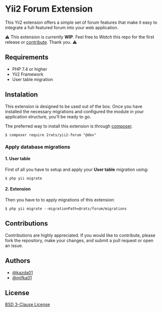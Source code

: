 
# Yii2 Forum Extension
This Yii2 extension offers a simple set of forum features that make it easy to integrate a full-featured forum into your web application.

⚠️ This extension is currently **WIP**. Feel free to _Watch_ this repo for the first release or [contribute](https://github.com/2rats/yii2-forum#contributions). Thank you. ⚠️

## Requirements

 - PHP 7.4 or higher
 - Yii2 Framework
 - User table migration

## Instalation
This extension is designed to be used out of the box. Once you have installed the necessary migrations and configured the module in your application structure, you'll be ready to go.

The preferred way to install this extension is through [composer](http://getcomposer.org/download/).

```
$ composer require 2rats/yii2-forum "@dev"
```
### Apply database migrations


#### 1. User table 
First of all you have to setup and apply your **User table** migration using:
```
$ php yii migrate
```
#### 2. Extension
Then you have to to apply migrations of this extension:

```
$ php yii migrate --migrationPath=@rats/forum/migrations
```

## Contributions
Contributions are highly appreciated. If you would like to contribute, please fork the repository, make your changes, and submit a pull request or open an issue.

## Authors

- [@kazda01](https://www.github.com/kazda01)
- [@mifka01](https://www.github.com/mifka01)

## License

[BSD 3-Clause License](https://github.com/2rats/yii2-forum/blob/main/LICENSE)


